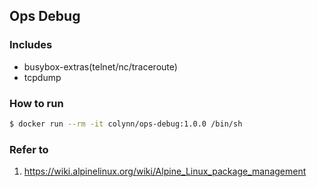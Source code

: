 ## Ops Debug

### Includes

* busybox-extras(telnet/nc/traceroute)
* tcpdump 


### How to run

```sh
$ docker run --rm -it colynn/ops-debug:1.0.0 /bin/sh
```


### Refer to
1. https://wiki.alpinelinux.org/wiki/Alpine_Linux_package_management
